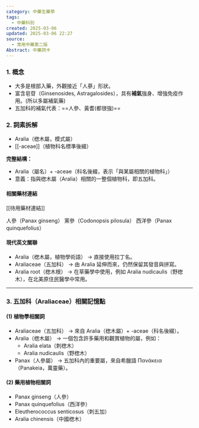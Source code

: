 ```yaml
---
category: 中藥生藥學
tags:
  - 中藥科別
created: 2025-03-06
updated: 2025-03-06 22:27
source:
  - 常用中藥第二版
Abstract: 中藥詞卡
---
```

### 1. 概念
- 大多是根部入藥，外觀接近「人蔘」形狀。
- 富含皂苷（Ginsenosides, Astragalosides），具有**補氣**強身、增強免疫作用。(所以多屬補氣藥)
- 五加科的補氣代表：==人參、黃耆(都很強)==

### 2. 詞素拆解
- Aralia（楤木屬，模式屬）
- [[-aceae]]（植物科名標準後綴）

**完整結構：**
- Aralia（屬名）+ -aceae（科名後綴，表示「與某屬相關的植物科」）
- 意義：指與楤木屬（Aralia）相關的一整個植物科，即五加科。
#### 相關藥材連結
[[待用藥材連結]]

人參（Panax ginseng）
黨參（Codonopsis pilosula）
西洋參（Panax quinquefolius）



#### 現代英文關聯
- Aralia（楤木屬，植物學術語） → 直接使用拉丁名。
- Araliaceae（五加科） → 由 Aralia 延伸而來，仍然保留其發音與拼寫。
- Aralia root（楤木根） → 在草藥學中使用，例如 Aralia nudicaulis（野楤木），在北美原住民醫學中常用。




---

### 3. 五加科（Araliaceae）相關記憶點
#### (1) 植物學相關詞
- Araliaceae（五加科） → 來自 Aralia（楤木屬）+ -aceae（科名後綴）。
- Aralia（楤木屬） → 一個包含許多藥用和觀賞植物的屬，例如：
  - Aralia elata（刺楤木）
  - Aralia nudicaulis（野楤木）
- Panax（人參屬） → 五加科內的重要屬，來自希臘語 Πανάκεια（Panakeia，萬靈藥）。

#### (2) 藥用植物相關詞
- Panax ginseng（人參）
- Panax quinquefolius（西洋參）
- Eleutherococcus senticosus（刺五加）
- Aralia chinensis（中國楤木）